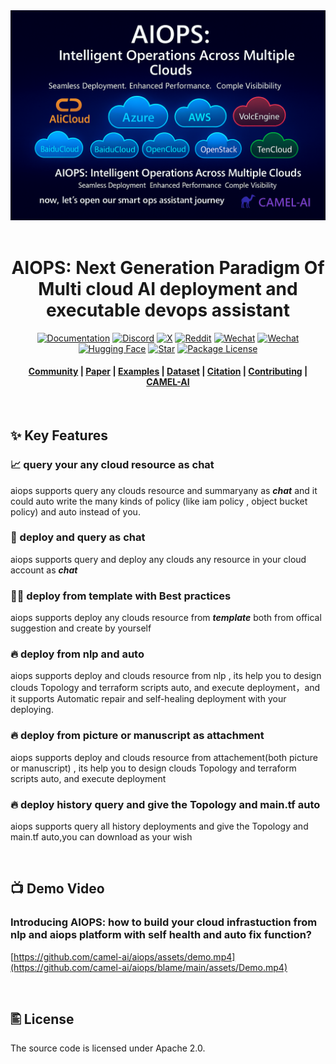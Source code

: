 <div align="center">
  <a href="https://www.camel-ai.org/">
    <img src="assets/meet-en.png" alt=banner>
  </a>
</div>
</br>

<div align="center">

<h1> AIOPS: Next Generation Paradigm Of Multi cloud AI deployment and executable devops assistant
</h1>

[![Documentation][docs-image]][docs-url]
[![Discord][discord-image]][discord-url]
[![X][x-image]][x-url]
[![Reddit][reddit-image]][reddit-url]
[![Wechat][wechat-image]][wechat-url]
[![Wechat][oasis-image]][oasis-url]
[![Hugging Face][huggingface-image]][huggingface-url]
[![Star][star-image]][star-url]
[![Package License][package-license-image]][package-license-url]

<h4 align="center">

[Community](https://github.com/camel-ai/camel#community) |
[Paper]() |
[Examples]() |
[Dataset]() |
[Citation]() |
[Contributing]() |
[CAMEL-AI](https://www.camel-ai.org/)

</h4>

</div>

<br>

## ✨ Key Features

### 📈 query your any cloud resource as chat

aiops supports query any clouds resource and summaryany as ***chat*** and it could auto write the many kinds of policy (like iam policy , object bucket policy) and auto instead of you.

### 📲 deploy and query as chat 

aiops supports query and deploy any clouds any resource in your cloud account as ***chat*** 

### 👍🏼 deploy from template with Best practices

aiops supports deploy any clouds resource from ***template*** both from offical suggestion and create by yourself

### 🔥 deploy from nlp and auto 

aiops supports deploy and clouds resource from nlp , its help you to design clouds Topology and  terraform scripts auto, and execute deployment，and it supports Automatic repair and self-healing deployment with your deploying.

### 🔥 deploy from picture or manuscript as attachment

aiops supports deploy and clouds resource from attachement(both picture or manuscript) , its help you to design clouds Topology and  terraform scripts auto, and execute deployment

### 🔥 deploy history query and give the Topology and main.tf auto

aiops supports query all history deployments and give the Topology and main.tf auto,you can download as your wish

<br>

## 📺 Demo Video

### Introducing AIOPS: how to build your cloud infrastuction from nlp and aiops platform with self health and auto fix function?

[https://github.com/camel-ai/aiops/assets/demo.mp4](https://github.com/camel-ai/aiops/blame/main/assets/Demo.mp4)

<br>


## 🖺 License

The source code is licensed under Apache 2.0.

[discord-image]: https://img.shields.io/discord/1082486657678311454?logo=discord&labelColor=%20%235462eb&logoColor=%20%23f5f5f5&color=%20%235462eb
[discord-url]: https://discord.camel-ai.org/
[docs-image]: https://img.shields.io/badge/Documentation-EB3ECC
[docs-url]: https://docs.oasis.camel-ai.org/
[huggingface-image]: https://img.shields.io/badge/%F0%9F%A4%97%20Hugging%20Face-CAMEL--AI-ffc107?color=ffc107&logoColor=white
[huggingface-url]: https://huggingface.co/camel-ai
[oasis-image]: https://img.shields.io/badge/WeChat-OASISProject-brightgreen?logo=wechat&logoColor=white
[oasis-url]: ./assets/wechatgroup.png
[package-license-image]: https://img.shields.io/badge/License-Apache_2.0-blue.svg
[package-license-url]: https://github.com/camel-ai/oasis/blob/main/licenses/LICENSE
[reddit-image]: https://img.shields.io/reddit/subreddit-subscribers/CamelAI?style=plastic&logo=reddit&label=r%2FCAMEL&labelColor=white
[reddit-url]: https://www.reddit.com/r/CamelAI/
[star-image]: https://img.shields.io/github/stars/camel-ai/oasis?label=stars&logo=github&color=brightgreen
[star-url]: https://github.com/camel-ai/oasis/stargazers
[wechat-image]: https://img.shields.io/badge/WeChat-CamelAIOrg-brightgreen?logo=wechat&logoColor=white
[wechat-url]: ./assets/wechat.JPGwechat.jpg
[x-image]: https://img.shields.io/twitter/follow/CamelAIOrg?style=social
[x-url]: https://x.com/CamelAIOrg
